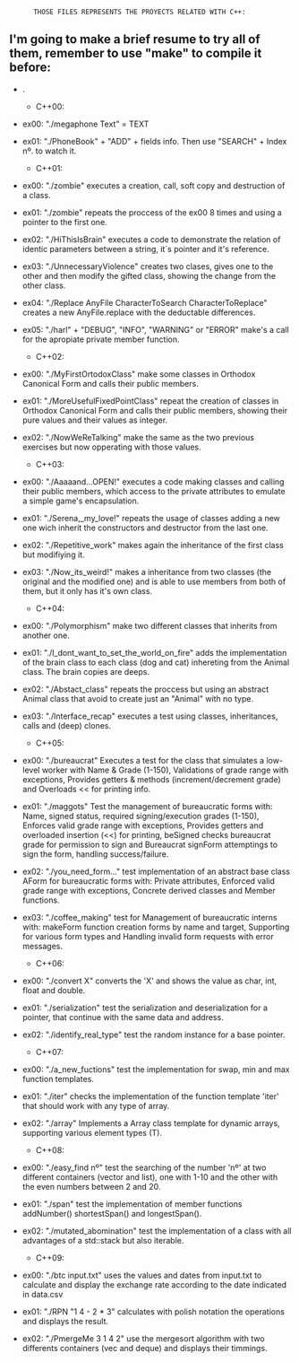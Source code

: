           THOSE FILES REPRESENTS THE PROYECTS RELATED WITH C++:

I'm going to make a brief resume to try all of them, remember to use "make" to compile it before:
-
- .

    * C++00:


- ex00: "./megaphone Text" = TEXT
- ex01: "./PhoneBook" + "ADD" + fields info. Then use "SEARCH" + Index nº. to watch it.


    * C++01:


- ex00: "./zombie" executes a creation, call, soft copy and destruction of a class.
- ex01: "./zombie" repeats the proccess of the ex00 8 times and using a pointer to the first one.
- ex02: "./HiThisIsBrain" executes a code to demonstrate the relation of identic parameters between a string, it´s pointer and it's reference.
- ex03: "./UnnecessaryViolence" creates two clases, gives one to the other and then modify the gifted class, showing the change from the other class.
- ex04: "./Replace AnyFile CharacterToSearch CharacterToReplace" creates a new AnyFile.replace with the deductable differences.
- ex05: "./harl" + "DEBUG", "INFO", "WARNING" or "ERROR" make's a call for the apropiate private member function.


     * C++02:

  
- ex00: "./MyFirstOrtodoxClass" make some classes in Orthodox Canonical Form and calls their public members.
- ex01: "./MoreUsefulFixedPointClass" repeat the creation of classes in Orthodox Canonical Form and calls their public members, showing their pure values and their values as integer.
- ex02: "./NowWeReTalking" make the same as the two previous exercises but now opperating with those values.


     * C++03:


- ex00: "./Aaaaand...OPEN\!" executes a code making classes and calling their public members, which access to the private attributes to emulate a simple game's encapsulation.
- ex01: "./Serena,_my_love\!" repeats the usage of classes adding a new one wich inherit the constructors and destructor from the last one.
- ex02: "./Repetitive_work" makes again the inheritance of the first class but modifiying it.
- ex03: "./Now_its_weird\!" makes a inheritance from two classes (the original and the modified one) and is able to use members from both of them, but it only has it's own class.


    * C++04:

 
- ex00: "./Polymorphism" make two different classes that inherits from another one.
- ex01: "./I_dont_want_to_set_the_world_on_fire" adds the implementation of the brain class to each class (dog and cat) inhereting from the Animal class. The brain copies are deeps.
- ex02: "./Abstact_class" repeats the proccess but using an abstract Animal class that avoid to create just an "Animal" with no type.
- ex03: "./Interface_recap" executes a test using classes, inheritances, calls and (deep) clones.


    * C++05:

 - ex00: "./bureaucrat" Executes a test for the class that simulates a low-level worker with Name & Grade (1-150), Validations of grade range with exceptions, Provides getters & methods (increment/decrement grade) and Overloads << for printing info.
 - ex01: "./maggots" Test the management of bureaucratic forms with: Name, signed status, required signing/execution grades (1-150), Enforces valid grade range with exceptions, Provides getters and overloaded insertion (<<) for printing, beSigned checks bureaucrat grade for permission to sign and Bureaucrat signForm attemptings to sign the form, handling success/failure.
 - ex02: "./you_need_form..." test implementation of an abstract base class AForm for bureaucratic forms with: Private attributes, Enforced valid grade range with exceptions, Concrete derived classes and Member functions.
 - ex03: "./coffee_making" test for Management of bureaucratic interns with: makeForm function creation forms by name and target, Supporting for various form types and Handling invalid form requests with error messages.


   * C++06:
  
- ex00: "./convert X" converts the 'X' and shows the value as char, int, float and double.
- ex01: "./serialization" test the serialization and deserialization for a pointer, that continue with the same data and address.
- ex02: "./identify_real_type" test the random instance for a base pointer.

  * C++07:
 
- ex00: "./a_new_fuctions" test the implementation for swap, min and max function templates.
- ex01: "./iter" checks the implementation of the function template 'iter' that should work with any type of array.
- ex02: "./array" Implements a Array<T> class template for dynamic arrays, supporting various element types (T).


  * C++08:

- ex00: "./easy_find nº" test the searching of the number 'nº' at two different containers (vector and list), one with 1-10 and the other with the even numbers between 2 and 20.
- ex01: "./span" test the implementation of member functions addNumber() shortestSpan() and longestSpan().
- ex02: "./mutated_abomination" test the implementation of a class with all advantages of a std::stack but also iterable.
  
  * C++09:
 
- ex00: "./btc input.txt" uses the values and dates from input.txt to calculate and display the exchange rate according to the date indicated in data.csv
- ex01: "./RPN "1 4 - 2 * 3" calculates with polish notation the operations and displays the result.
- ex02: "./PmergeMe 3 1 4 2" use the mergesort algorithm with two differents containers (vec and deque) and displays their timmings.
